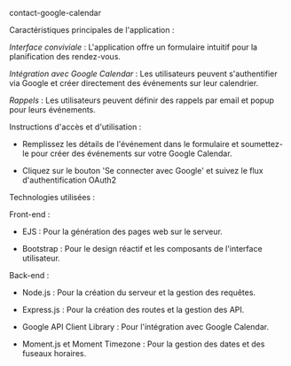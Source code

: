 contact-google-calendar

Caractéristiques principales de l'application :

*Interface conviviale* : L'application offre un formulaire intuitif pour la planification des rendez-vous.

*Intégration avec Google Calendar* : Les utilisateurs peuvent s'authentifier via Google et créer directement des événements sur leur calendrier.

*Rappels* : Les utilisateurs peuvent définir des rappels par email et popup pour leurs événements.

Instructions d'accès et d'utilisation :

+ Remplissez les détails de l'événement dans le formulaire et soumettez-le pour créer des événements sur votre Google Calendar.

+ Cliquez sur le bouton 'Se connecter avec Google' et suivez le flux d'authentification OAuth2


Technologies utilisées :

Front-end :

+ EJS : Pour la génération des pages web sur le serveur.
  
+ Bootstrap : Pour le design réactif et les composants de l'interface utilisateur.


Back-end :

+ Node.js : Pour la création du serveur et la gestion des requêtes.
  
+ Express.js : Pour la création des routes et la gestion des API.
  
+ Google API Client Library : Pour l'intégration avec Google Calendar.
  
+ Moment.js et Moment Timezone : Pour la gestion des dates et des fuseaux horaires.
